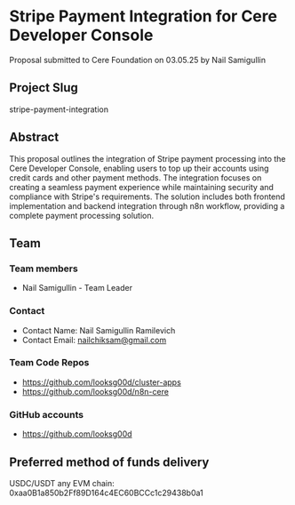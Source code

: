 # Stripe Payment Integration for Cere Developer Console

Proposal submitted to Cere Foundation on 03.05.25 by Nail Samigullin 

## Project Slug
stripe-payment-integration

## Abstract
This proposal outlines the integration of Stripe payment processing into the Cere Developer Console, enabling users to top up their accounts using credit cards and other payment methods. The integration focuses on creating a seamless payment experience while maintaining security and compliance with Stripe's requirements. The solution includes both frontend implementation and backend integration through n8n workflow, providing a complete payment processing solution.

## Team 
### Team members
- Nail Samigullin - Team Leader

### Contact
- Contact Name: Nail Samigullin Ramilevich
- Contact Email: nailchiksam@gmail.com

### Team Code Repos
- https://github.com/looksg00d/cluster-apps
- https://github.com/looksg00d/n8n-cere
### GitHub accounts
- https://github.com/looksg00d

## Preferred method of funds delivery
USDC/USDT any EVM chain: 0xaa0B1a850b2Ff89D164c4EC60BCCc1c29438b0a1
